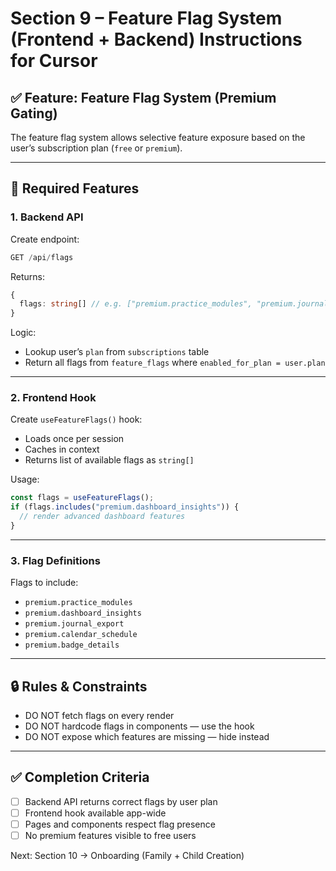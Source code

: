 # Section 9 – Feature Flag System (Frontend + Backend) Instructions for Cursor

## ✅ Feature: Feature Flag System (Premium Gating)

The feature flag system allows selective feature exposure based on the user’s subscription plan (`free` or `premium`).

---

## 🧱 Required Features

### 1. Backend API
Create endpoint:
```ts
GET /api/flags
```

Returns:
```ts
{
  flags: string[] // e.g. ["premium.practice_modules", "premium.journal_export"]
}
```

Logic:
- Lookup user’s `plan` from `subscriptions` table
- Return all flags from `feature_flags` where `enabled_for_plan = user.plan`

---

### 2. Frontend Hook
Create `useFeatureFlags()` hook:
- Loads once per session
- Caches in context
- Returns list of available flags as `string[]`

Usage:
```ts
const flags = useFeatureFlags();
if (flags.includes("premium.dashboard_insights")) {
  // render advanced dashboard features
}
```

---

### 3. Flag Definitions
Flags to include:
- `premium.practice_modules`
- `premium.dashboard_insights`
- `premium.journal_export`
- `premium.calendar_schedule`
- `premium.badge_details`

---

## 🔒 Rules & Constraints
- DO NOT fetch flags on every render
- DO NOT hardcode flags in components — use the hook
- DO NOT expose which features are missing — hide instead

---

## ✅ Completion Criteria
- [ ] Backend API returns correct flags by user plan
- [ ] Frontend hook available app-wide
- [ ] Pages and components respect flag presence
- [ ] No premium features visible to free users

Next: Section 10 → Onboarding (Family + Child Creation)
